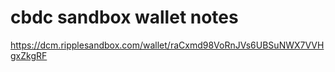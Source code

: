 #  cbdc sandbox wallet notes

https://dcm.ripplesandbox.com/wallet/raCxmd98VoRnJVs6UBSuNWX7VVHgxZkgRF
